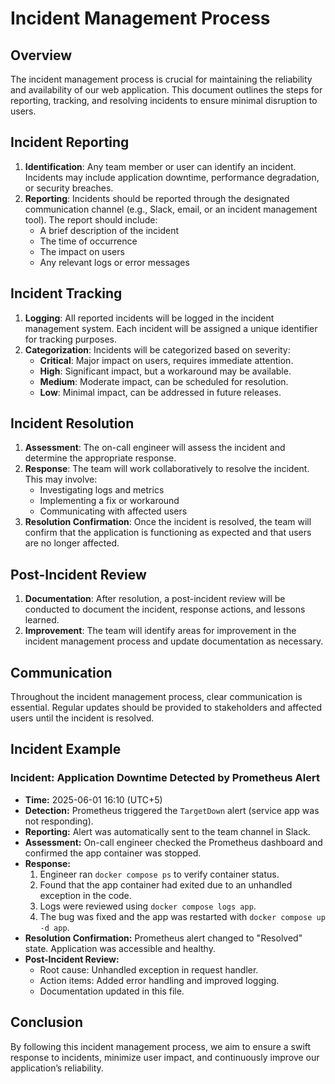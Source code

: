 # Incident Management Process

## Overview
The incident management process is crucial for maintaining the reliability and availability of our web application. This document outlines the steps for reporting, tracking, and resolving incidents to ensure minimal disruption to users.

## Incident Reporting
1. **Identification**: Any team member or user can identify an incident. Incidents may include application downtime, performance degradation, or security breaches.
2. **Reporting**: Incidents should be reported through the designated communication channel (e.g., Slack, email, or an incident management tool). The report should include:
   - A brief description of the incident
   - The time of occurrence
   - The impact on users
   - Any relevant logs or error messages

## Incident Tracking
1. **Logging**: All reported incidents will be logged in the incident management system. Each incident will be assigned a unique identifier for tracking purposes.
2. **Categorization**: Incidents will be categorized based on severity:
   - **Critical**: Major impact on users, requires immediate attention.
   - **High**: Significant impact, but a workaround may be available.
   - **Medium**: Moderate impact, can be scheduled for resolution.
   - **Low**: Minimal impact, can be addressed in future releases.

## Incident Resolution
1. **Assessment**: The on-call engineer will assess the incident and determine the appropriate response.
2. **Response**: The team will work collaboratively to resolve the incident. This may involve:
   - Investigating logs and metrics
   - Implementing a fix or workaround
   - Communicating with affected users
3. **Resolution Confirmation**: Once the incident is resolved, the team will confirm that the application is functioning as expected and that users are no longer affected.

## Post-Incident Review
1. **Documentation**: After resolution, a post-incident review will be conducted to document the incident, response actions, and lessons learned.
2. **Improvement**: The team will identify areas for improvement in the incident management process and update documentation as necessary.

## Communication
Throughout the incident management process, clear communication is essential. Regular updates should be provided to stakeholders and affected users until the incident is resolved.

## Incident Example

### Incident: Application Downtime Detected by Prometheus Alert
- **Time:** 2025-06-01 16:10 (UTC+5)
- **Detection:** Prometheus triggered the `TargetDown` alert (service app was not responding).
- **Reporting:** Alert was automatically sent to the team channel in Slack.
- **Assessment:** On-call engineer checked the Prometheus dashboard and confirmed the app container was stopped.
- **Response:**
  1. Engineer ran `docker compose ps` to verify container status.
  2. Found that the app container had exited due to an unhandled exception in the code.
  3. Logs were reviewed using `docker compose logs app`.
  4. The bug was fixed and the app was restarted with `docker compose up -d app`.
- **Resolution Confirmation:** Prometheus alert changed to "Resolved" state. Application was accessible and healthy.
- **Post-Incident Review:**
  - Root cause: Unhandled exception in request handler.
  - Action items: Added error handling and improved logging.
  - Documentation updated in this file.

## Conclusion
By following this incident management process, we aim to ensure a swift response to incidents, minimize user impact, and continuously improve our application’s reliability.